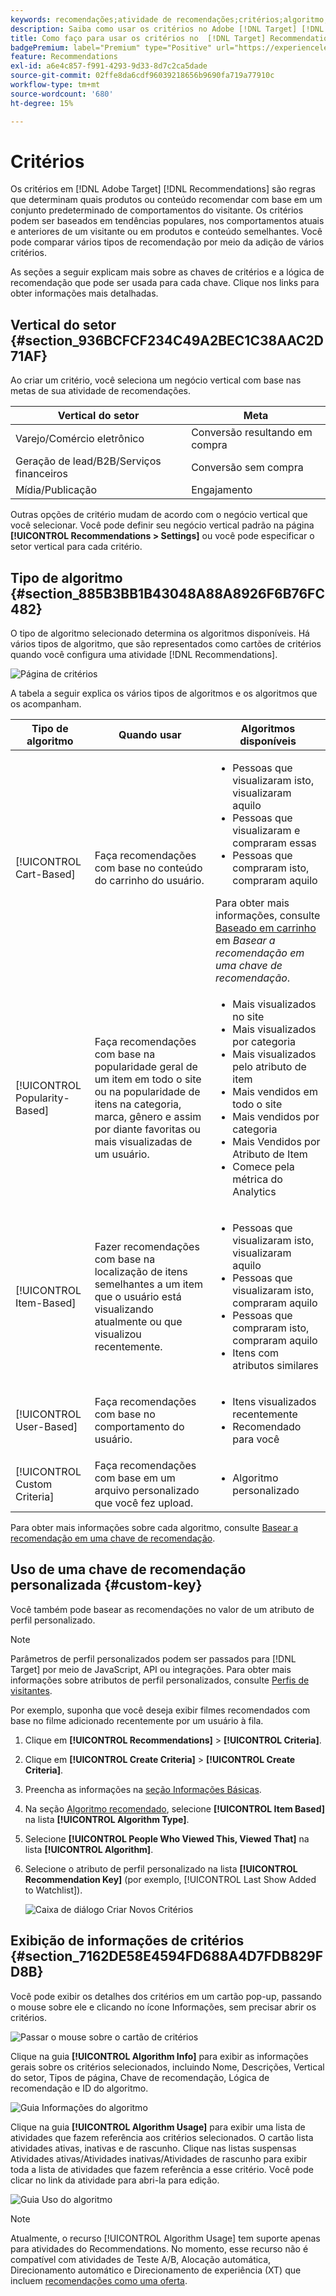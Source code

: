 ```yaml
---
keywords: recomendações;atividade de recomendações;critérios;algoritmo;chave de recomendação;chave personalizada;vertical do setor;varejo;comércio eletrônico;geração de clientes potenciais;b2b;serviços financeiros;mídia;publicação
description: Saiba como usar os critérios no Adobe [!DNL Target] [!DNL Recommendations].
title: Como faço para usar os critérios no  [!DNL Target] Recommendations?
badgePremium: label="Premium" type="Positive" url="https://experienceleague.adobe.com/docs/target/using/introduction/intro.html?lang=pt-BR#premium newtab=true" tooltip="Consulte o que está incluído no Target Premium."
feature: Recommendations
exl-id: a6e4c857-f991-4293-9d33-8d7c2ca5dade
source-git-commit: 02ffe8da6cdf96039218656b9690fa719a77910c
workflow-type: tm+mt
source-wordcount: '680'
ht-degree: 15%

---
```


# Critérios

Os critérios em [!DNL Adobe Target] [!DNL Recommendations] são regras que determinam quais produtos ou conteúdo recomendar com base em um conjunto predeterminado de comportamentos do visitante. Os critérios podem ser baseados em tendências populares, nos comportamentos atuais e anteriores de um visitante ou em produtos e conteúdo semelhantes. Você pode comparar vários tipos de recomendação por meio da adição de vários critérios.

As seções a seguir explicam mais sobre as chaves de critérios e a lógica de recomendação que pode ser usada para cada chave. Clique nos links para obter informações mais detalhadas.

## Vertical do setor {#section_936BCFCF234C49A2BEC1C38AAC2D71AF}

Ao criar um critério, você seleciona um negócio vertical com base nas metas de sua atividade de recomendações.

| Vertical do setor | Meta |
|--- |--- |
| Varejo/Comércio eletrônico | Conversão resultando em compra |
| Geração de lead/B2B/Serviços financeiros | Conversão sem compra |
| Mídia/Publicação | Engajamento |

Outras opções de critério mudam de acordo com o negócio vertical que você selecionar. Você pode definir seu negócio vertical padrão na página **[!UICONTROL Recommendations > Settings]** ou você pode especificar o setor vertical para cada critério.

## Tipo de algoritmo {#section_885B3BB1B43048A88A8926F6B76FC482}

O tipo de algoritmo selecionado determina os algoritmos disponíveis. Há vários tipos de algoritmo, que são representados como cartões de critérios quando você configura uma atividade [!DNL Recommendations].

![Página de critérios](assets/criteria-page.png)

A tabela a seguir explica os vários tipos de algoritmos e os algoritmos que os acompanham.

| Tipo de algoritmo | Quando usar | Algoritmos disponíveis |
| --- | --- | --- |
| [!UICONTROL Cart-Based] | Faça recomendações com base no conteúdo do carrinho do usuário. | <ul><li>Pessoas que visualizaram isto, visualizaram aquilo</li><li>Pessoas que visualizaram e compraram essas</li><li>Pessoas que compraram isto, compraram aquilo</li></ul>Para obter mais informações, consulte [Baseado em carrinho](/help/main/c-recommendations/c-algorithms/base-the-recommendation-on-a-recommendation-key.md#cart-based) em *Basear a recomendação em uma chave de recomendação*. |
| [!UICONTROL Popularity-Based] | Faça recomendações com base na popularidade geral de um item em todo o site ou na popularidade de itens na categoria, marca, gênero e assim por diante favoritas ou mais visualizadas de um usuário. | <ul><li>Mais visualizados no site</li><li>Mais visualizados por categoria</li><li>Mais visualizados pelo atributo de item</li><li>Mais vendidos em todo o site</li><li>Mais vendidos por categoria</li><li>Mais Vendidos por Atributo de Item</li><li>Comece pela métrica do Analytics</li></ul> |
| [!UICONTROL Item-Based] | Fazer recomendações com base na localização de itens semelhantes a um item que o usuário está visualizando atualmente ou que visualizou recentemente. | <ul><li>Pessoas que visualizaram isto, visualizaram aquilo</li><li>Pessoas que visualizaram isto, compraram aquilo</li><li>Pessoas que compraram isto, compraram aquilo</li><li>Itens com atributos similares</li></ul> |
| [!UICONTROL User-Based] | Faça recomendações com base no comportamento do usuário. | <ul><li>Itens visualizados recentemente </li><li>Recomendado para você</li></ul> |
| [!UICONTROL Custom Criteria] | Faça recomendações com base em um arquivo personalizado que você fez upload. | <ul><li>Algoritmo personalizado</li></ul> |

Para obter mais informações sobre cada algoritmo, consulte [Basear a recomendação em uma chave de recomendação](/help/main/c-recommendations/c-algorithms/base-the-recommendation-on-a-recommendation-key.md).

## Uso de uma chave de recomendação personalizada {#custom-key}

Você também pode basear as recomendações no valor de um atributo de perfil personalizado.

>[!NOTE]
>
>Parâmetros de perfil personalizados podem ser passados para [!DNL Target] por meio de JavaScript, API ou integrações. Para obter mais informações sobre atributos de perfil personalizados, consulte [Perfis de visitantes](/help/main/c-target/c-visitor-profile/visitor-profile.md).

Por exemplo, suponha que você deseja exibir filmes recomendados com base no filme adicionado recentemente por um usuário à fila.

1. Clique em **[!UICONTROL Recommendations]** > **[!UICONTROL Criteria]**.

1. Clique em **[!UICONTROL Create Criteria]** > **[!UICONTROL Create Criteria]**.

1. Preencha as informações na [seção Informações Básicas](/help/main/c-recommendations/c-algorithms/create-new-algorithm.md#info).

1. Na seção [Algoritmo recomendado](/help/main/c-recommendations/c-algorithms/create-new-algorithm.md#rec-algo), selecione **[!UICONTROL Item Based]** na lista **[!UICONTROL Algorithm Type]**.

1. Selecione **[!UICONTROL People Who Viewed This, Viewed That]** na lista **[!UICONTROL Algorithm]**.

1. Selecione o atributo de perfil personalizado na lista **[!UICONTROL Recommendation Key]** (por exemplo, [!UICONTROL Last Show Added to Watchlist]).

   ![Caixa de diálogo Criar Novos Critérios](assets/custom-key1.png)

## Exibição de informações de critérios {#section_7162DE58E4594FD688A4D7FDB829FD8B}

Você pode exibir os detalhes dos critérios em um cartão pop-up, passando o mouse sobre ele e clicando no ícone Informações, sem precisar abrir os critérios.

![Passar o mouse sobre o cartão de critérios](/help/main/c-recommendations/c-algorithms/assets/criteria_hover.png)

Clique na guia **[!UICONTROL Algorithm Info]** para exibir as informações gerais sobre os critérios selecionados, incluindo Nome, Descrições, Vertical do setor, Tipos de página, Chave de recomendação, Lógica de recomendação e ID do algoritmo.

![Guia Informações do algoritmo](/help/main/c-recommendations/c-algorithms/assets/criteria_info.png)

Clique na guia **[!UICONTROL Algorithm Usage]** para exibir uma lista de atividades que fazem referência aos critérios selecionados. O cartão lista atividades ativas, inativas e de rascunho. Clique nas listas suspensas Atividades ativas/Atividades inativas/Atividades de rascunho para exibir toda a lista de atividades que fazem referência a esse critério. Você pode clicar no link da atividade para abri-la para edição.

![Guia Uso do algoritmo](/help/main/c-recommendations/c-algorithms/assets/criteria_usage.png)

>[!NOTE]
>
>Atualmente, o recurso [!UICONTROL Algorithm Usage] tem suporte apenas para atividades do Recommendations. No momento, esse recurso não é compatível com atividades de Teste A/B, Alocação automática, Direcionamento automático e Direcionamento de experiência (XT) que incluem [recomendações como uma oferta](/help/main/c-recommendations/recommendations-as-an-offer.md).
